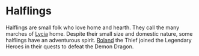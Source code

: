 # Halflings

Halflings are small folk who love home and hearth.
They call the many marches of [Lycia](../nations/Lycia.md) home.
Despite their small size and domestic nature, some halflings have an adventurous spirit.
[Roland](..gods/Roland.md) the Thief joined the Legendary Heroes in their quests to defeat the Demon Dragon.
